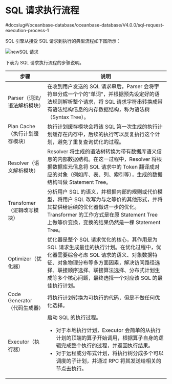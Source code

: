 SQL 请求执行流程 
===============================
#docslug#/oceanbase-database/oceanbase-database/V4.0.0/sql-request-execution-process-1


SQL 引擎从接受 SQL 请求到执行的典型流程如下图所示：

![newSQL 请求](https://help-static-aliyun-doc.aliyuncs.com/assets/img/zh-CN/7973677161/p261032.png)

下表为 SQL 请求执行流程的步骤说明。


|        **步骤**         |                                                                                                                     **说明**                                                                                                                     |
|-----------------------|------------------------------------------------------------------------------------------------------------------------------------------------------------------------------------------------------------------------------------------------|
| Parser（词法/语法解析模块）     | 在收到用户发送的 SQL 请求串后，Parser 会将字符串分成一个个的"单词"，并根据预先设定好的语法规则解析整个请求，将 SQL 请求字符串转换成带有语法结构信息的内存数据结构，称为语法树（Syntax Tree）。                                                                                                                                 |
| Plan Cache（执行计划缓存模块）  | 执行计划缓存模块会将该 SQL 第一次生成的执行计划缓存在内存中，后续的执行可以反复执行这个计划，避免了重复查询优化的过程。                                                                                                                                                                                 |
| Resolver（语义解析模块）      | Resolver 将生成的语法树转换为带有数据库语义信息的内部数据结构。在这一过程中，Resolver 将根据数据库元信息将 SQL 请求中的 Token 翻译成对应的对象（例如库、表、列、索引等），生成的数据结构叫做 Statement Tree。                                                                                                                  |
| Transfomer（逻辑改写模块）    | 分析用户 SQL 的语义，并根据内部的规则或代价模型，将用户 SQL 改写为与之等价的其他形式，并将其提供给后续的优化器做进一步的优化。Transformer 的工作方式是在原 Statement Tree 上做等价变换，变换的结果仍然是一棵 Statement Tree。                                                                                                      |
| Optimizer（优化器）        | 优化器是整个 SQL 请求优化的核心，其作用是为 SQL 请求生成最佳的执行计划。在优化过程中，优化器需要综合考虑 SQL 请求的语义、对象数据特征、对象物理分布等多方面因素，解决访问路径选择、联接顺序选择、联接算法选择、分布式计划生成等多个核心问题，最终选择一个对应该 SQL 的最佳执行计划。                                                                                           |
| Code Generator（代码生成器） | 将执行计划转换为可执行的代码，但是不做任何优化选择。                                                                                                                                                                                                                     |
| Executor（执行器）         | 启动 SQL 的执行过程。 <ul><li> 对于本地执行计划，Executor 会简单的从执行计划的顶端的算子开始调用，根据算子自身的逻辑完成整个执行的过程，并返回执行结果。</li>   <li> 对于远程或分布式计划，将执行树分成多个可以调度的子计划，并通过 RPC 将其发送给相关的节点去执行。</li><ul>    |


